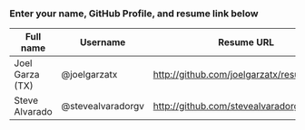 ### Enter your name, GitHub Profile, and resume link below

| Full name      | Username          | Resume URL                                |
|----------------|-------------------|-------------------------------------------|
| Joel Garza (TX)| @joelgarzatx      | http://github.com/joelgarzatx/resume      |
| Steve Alvarado | @stevealvaradorgv | http://github.com/stevealvaradorgv/resume |
